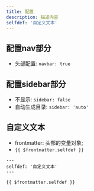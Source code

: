```yaml
---
title: 配置
description: 描述内容
selfdef: '自定义文本'
---
```


## 配置nav部分
* 头部配置: `navbar: true`

## 配置sidebar部分
* 不显示: `sidebar: false`
* 自动生成目录: `sidebar: 'auto'`

## 自定义文本

* frontmatter: 头部的变量对象;
* `{{ $frontmatter.selfdef }}`
```md{2}
---
selfdef: '自定义文本'
---

{{ $frontmatter.selfdef }}
```